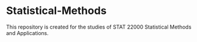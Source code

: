 # Statistical-Methods
This repository is created for the studies of STAT 22000 Statistical Methods and Applications. 
